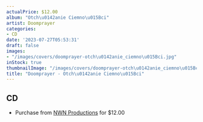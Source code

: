 ```yaml
---
actualPrice: $12.00
album: "Otch\u0142anie Ciemno\u015Bci"
artist: Doomprayer
categories:
- CD
date: '2023-07-27T05:53:31'
draft: false
images:
- "/images/covers/doomprayer-otch\u0142anie_ciemno\u015Bci.jpg"
inStock: true
thumbnailImage: "/images/covers/doomprayer-otch\u0142anie_ciemno\u015Bci-thumb.jpg"
title: "Doomprayer - Otch\u0142anie Ciemno\u015Bci"
---
```


## CD
* Purchase from [NWN Productions](http://shop.nwnprod.com/index.php?route=product/product&path=93&product_id=22375&sort=pd.name&order=ASC) for $12.00
